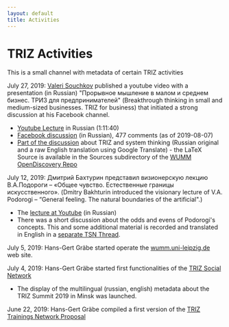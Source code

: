```yaml
---
layout: default
title: Activities
---
```


# TRIZ Activities

This is a small channel with metadata of certain TRIZ activities 

July 27, 2019: [Valeri Souchkov](https://www.facebook.com/valeri.souchkov)
published a youtube video with a presentation (in Russian) "Прорывное мышление
в малом и среднем бизнес. ТРИЗ для предпринимателей" (Breakthrough thinking in
small and medium-sized businesses. TRIZ for business) that initiated a strong
discussion at his Facebook channel.
  * [Youtube Lecture](https://www.youtube.com/watch?v=srh23Ug6D6s) in Russian
    (1:11:40)
  * [Facebook
      discussion](https://www.facebook.com/valeri.souchkov/posts/10212251519998280)
    (in Russian), 477 comments (as of 2019-08-07)  
  * [Part of the
    discussion](http://wumm.uni-leipzig.de/Presentations/2019-08-07.pdf) about
    TRIZ and system thinking (Russian original and a raw English translation
    using Google Translate) - the LaTeX Source is available in the Sources
    subdirectory of the [WUMM OpenDiscovery
    Repo](https://github.com/wumm-project/OpenDiscovery)
      
July 12, 2019: Дмитрий Бахтурин представил визионерскую лекцию В.А.Подороги
&ndash; «Общее чувство. Естественные границы искусственного». (Dmitry
Bakhturin introduced the visionary lecture of V.A. Podorogi &ndash; “General
feeling. The natural boundaries of the artificial".)
  * The [lecture at Youtube](https://www.youtube.com/watch?v=dXTvRzcUREQ) (in
    Russian)
  * There was a short discussion about the odds and evens of Podorogi's
    concepts. This and some additional material is recorded and translated in
    English in a [separate TSN Thread](2019-07-12 "wikilink").

July 5, 2019: Hans-Gert Gräbe started operate the
[wumm.uni-leipzig.de](http://wumm.uni-leipzig.de) web site.

July 4, 2019: Hans-Gert Gräbe started first functionalities of the [TRIZ
Social Network](TSN "wikilink")
  * The display of the multilingual (russian, english) metadata about the TRIZ
    Summit 2019 in Minsk was launched.

June 22, 2019: Hans-Gert Gräbe compiled a first version of the [TRIZ Trainings
Network Proposal](TTN "wikilink") 

